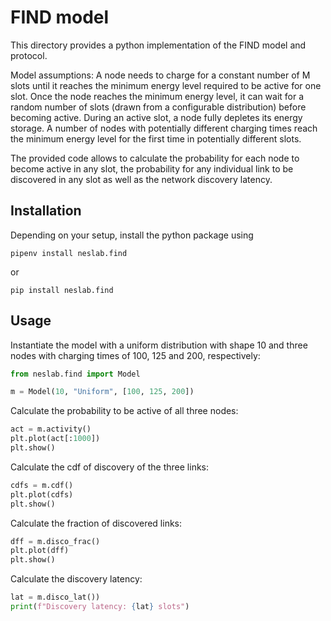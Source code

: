 # FIND model

This directory provides a python implementation of the FIND model and protocol.

Model assumptions:
A node needs to charge for a constant number of M slots until it reaches the minimum energy level required to be active for one slot. Once the node reaches the minimum energy level, it can wait for a random number of slots (drawn from a configurable distribution) before becoming active. During an active slot, a node fully depletes its energy storage. A number of nodes with potentially different charging times reach the minimum energy level for the first time in potentially different slots.

The provided code allows to calculate the probability for each node to become active in any slot, the probability for any individual link to be discovered in any slot as well as the network discovery latency.

## Installation

Depending on your setup, install the python package using

```
pipenv install neslab.find
```

or

```
pip install neslab.find
```

## Usage

Instantiate the model with a uniform distribution with shape 10 and three nodes with charging times of 100, 125 and 200, respectively:

```python
from neslab.find import Model

m = Model(10, "Uniform", [100, 125, 200])
```

Calculate the probability to be active of all three nodes:

```python
act = m.activity()
plt.plot(act[:1000])
plt.show()
```

Calculate the cdf of discovery of the three links:

```python
cdfs = m.cdf()
plt.plot(cdfs)
plt.show()
```

Calculate the fraction of discovered links:

```python
dff = m.disco_frac()
plt.plot(dff)
plt.show()
```

Calculate the discovery latency:


```python
lat = m.disco_lat())
print(f"Discovery latency: {lat} slots")
```